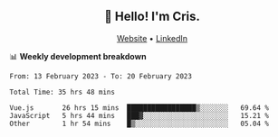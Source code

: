 
<h2 align="center">👋 Hello! I'm Cris.</h2>
<p align="center">
  <a href="https://www.criscunas.dev">Website</a> •
  <a href="https://www.linkedin.com/in/cristophercunas/">LinkedIn</a> 
</p>


📊 **Weekly development breakdown**
<!--START_SECTION:waka-->

```text
From: 13 February 2023 - To: 20 February 2023

Total Time: 35 hrs 48 mins

Vue.js       26 hrs 15 mins  █████████████████▒░░░░░░░   69.64 %
JavaScript   5 hrs 44 mins   ███▓░░░░░░░░░░░░░░░░░░░░░   15.21 %
Other        1 hr 54 mins    █▒░░░░░░░░░░░░░░░░░░░░░░░   05.04 %
```

<!--END_SECTION:waka-->

